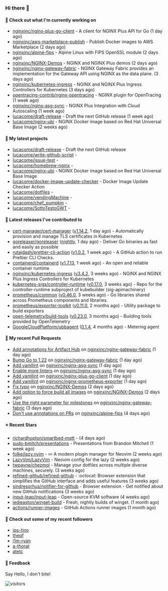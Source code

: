### Hi there 👋

#### 👷 Check out what I'm currently working on

- [nginxinc/nginx-plus-go-client](https://github.com/nginxinc/nginx-plus-go-client) - A client for NGINX Plus API for Go (1 day ago)
- [nginxinc/aws-marketplace-publish](https://github.com/nginxinc/aws-marketplace-publish) - Publish Docker images to AWS Marketplace (2 days ago)
- [nginxinc/alpine-fips](https://github.com/nginxinc/alpine-fips) - Alpine Linux with FIPS OpenSSL module (2 days ago)
- [nginxinc/NGINX-Demos](https://github.com/nginxinc/NGINX-Demos) - NGINX and NGINX Plus demos (2 days ago)
- [nginxinc/nginx-gateway-fabric](https://github.com/nginxinc/nginx-gateway-fabric) - NGINX Gateway Fabric provides an implementation for the Gateway API using NGINX as the data plane. (3 days ago)
- [nginxinc/kubernetes-ingress](https://github.com/nginxinc/kubernetes-ingress) - NGINX and  NGINX Plus Ingress Controllers for Kubernetes (3 days ago)
- [opentracing-contrib/nginx-opentracing](https://github.com/opentracing-contrib/nginx-opentracing) - NGINX plugin for OpenTracing (1 week ago)
- [nginxinc/nginx-asg-sync](https://github.com/nginxinc/nginx-asg-sync) - NGINX Plus Integration with Cloud Autoscaling  (1 week ago)
- [lucacome/draft-release](https://github.com/lucacome/draft-release) - Draft the next GitHub release (1 week ago)
- [lucacome/nginx-ubi](https://github.com/lucacome/nginx-ubi) - NGINX Docker image based on Red Hat Universal Base Image (2 weeks ago)

#### 🌱 My latest projects

- [lucacome/draft-release](https://github.com/lucacome/draft-release) - Draft the next GitHub release
- [lucacome/write-github-script](https://github.com/lucacome/write-github-script) - 
- [lucacome/issue-test](https://github.com/lucacome/issue-test) - 
- [lucacome/homebrew-nginx](https://github.com/lucacome/homebrew-nginx) - 
- [lucacome/nginx-ubi](https://github.com/lucacome/nginx-ubi) - NGINX Docker image based on Red Hat Universal Base Image
- [lucacome/docker-image-update-checker](https://github.com/lucacome/docker-image-update-checker) - Docker Image Update Checker Action
- [lucacome/dotfiles](https://github.com/lucacome/dotfiles) - 
- [lucacome/vendingMachine](https://github.com/lucacome/vendingMachine) - 
- [lucacome/chef_pumpkin](https://github.com/lucacome/chef_pumpkin) - 
- [lucacome/SottoTestoGWT](https://github.com/lucacome/SottoTestoGWT) - 

#### 🔭 Latest releases I've contributed to

- [cert-manager/cert-manager](https://github.com/cert-manager/cert-manager) ([v1.14.2](https://github.com/cert-manager/cert-manager/releases/tag/v1.14.2), 1 day ago) - Automatically provision and manage TLS certificates in Kubernetes
- [goreleaser/goreleaser](https://github.com/goreleaser/goreleaser) ([nightly](https://github.com/goreleaser/goreleaser/releases/tag/nightly), 1 day ago) - Deliver Go binaries as fast and easily as possible
- [rutajdash/prettier-cli-action](https://github.com/rutajdash/prettier-cli-action) ([v1.0.2](https://github.com/rutajdash/prettier-cli-action/releases/tag/v1.0.2), 1 week ago) - A GitHub action to run Prettier CLI Checks.
- [containerd/containerd](https://github.com/containerd/containerd) ([v1.7.13](https://github.com/containerd/containerd/releases/tag/v1.7.13), 1 week ago) - An open and reliable container runtime
- [nginxinc/kubernetes-ingress](https://github.com/nginxinc/kubernetes-ingress) ([v3.4.2](https://github.com/nginxinc/kubernetes-ingress/releases/tag/v3.4.2), 3 weeks ago) - NGINX and  NGINX Plus Ingress Controllers for Kubernetes
- [kubernetes-sigs/controller-runtime](https://github.com/kubernetes-sigs/controller-runtime) ([v0.17.0](https://github.com/kubernetes-sigs/controller-runtime/releases/tag/v0.17.0), 3 weeks ago) - Repo for the controller-runtime subproject of kubebuilder (sig-apimachinery)
- [prometheus/common](https://github.com/prometheus/common) ([v0.46.0](https://github.com/prometheus/common/releases/tag/v0.46.0), 3 weeks ago) - Go libraries shared across Prometheus components and libraries.
- [prometheus/exporter-toolkit](https://github.com/prometheus/exporter-toolkit) ([v0.11.0](https://github.com/prometheus/exporter-toolkit/releases/tag/v0.11.0), 2 months ago) - Utility package to build exporters
- [open-telemetry/build-tools](https://github.com/open-telemetry/build-tools) ([v0.23.0](https://github.com/open-telemetry/build-tools/releases/tag/v0.23.0), 3 months ago) - Building tools provided by OpenTelemetry
- [GoogleCloudPlatform/ubbagent](https://github.com/GoogleCloudPlatform/ubbagent) ([0.1.4](https://github.com/GoogleCloudPlatform/ubbagent/releases/tag/0.1.4), 4 months ago) - Metering agent

#### 🔨 My recent Pull Requests

- [Add annotations for Artifact Hub](https://github.com/nginxinc/nginx-gateway-fabric/pull/1554) on [nginxinc/nginx-gateway-fabric](https://github.com/nginxinc/nginx-gateway-fabric) (1 day ago)
- [Bump Go to 1.22](https://github.com/nginxinc/nginx-gateway-fabric/pull/1553) on [nginxinc/nginx-gateway-fabric](https://github.com/nginxinc/nginx-gateway-fabric) (1 day ago)
- [Add yamllint](https://github.com/nginxinc/nginx-asg-sync/pull/521) on [nginxinc/nginx-asg-sync](https://github.com/nginxinc/nginx-asg-sync) (1 day ago)
- [Enable more linters](https://github.com/nginxinc/nginx-asg-sync/pull/520) on [nginxinc/nginx-asg-sync](https://github.com/nginxinc/nginx-asg-sync) (1 day ago)
- [Add yamllint](https://github.com/nginxinc/nginx-plus-go-client/pull/223) on [nginxinc/nginx-plus-go-client](https://github.com/nginxinc/nginx-plus-go-client) (1 day ago)
- [Add yamllint](https://github.com/nginxinc/nginx-prometheus-exporter/pull/630) on [nginxinc/nginx-prometheus-exporter](https://github.com/nginxinc/nginx-prometheus-exporter) (1 day ago)
- [Fix typo](https://github.com/nginxinc/NGINX-Demos/pull/135) on [nginxinc/NGINX-Demos](https://github.com/nginxinc/NGINX-Demos) (2 days ago)
- [Add option to force build all images](https://github.com/nginxinc/NGINX-Demos/pull/134) on [nginxinc/NGINX-Demos](https://github.com/nginxinc/NGINX-Demos) (2 days ago)
- [Use the right parameter for milestones](https://github.com/nginxinc/nginx-gateway-fabric/pull/1542) on [nginxinc/nginx-gateway-fabric](https://github.com/nginxinc/nginx-gateway-fabric) (3 days ago)
- [Don&#39;t use annotations on PRs](https://github.com/nginxinc/alpine-fips/pull/38) on [nginxinc/alpine-fips](https://github.com/nginxinc/alpine-fips) (4 days ago)

#### ⭐ Recent Stars

- [richardhopton/smartbed-mqtt](https://github.com/richardhopton/smartbed-mqtt) -  (4 days ago)
- [sudo-bmitch/presentations](https://github.com/sudo-bmitch/presentations) - Presentations from Brandon Mitchell (1 week ago)
- [folke/lazy.nvim](https://github.com/folke/lazy.nvim) - 💤 A modern plugin manager for Neovim (2 weeks ago)
- [LazyVim/LazyVim](https://github.com/LazyVim/LazyVim) - Neovim config for the lazy (2 weeks ago)
- [twpayne/chezmoi](https://github.com/twpayne/chezmoi) - Manage your dotfiles across multiple diverse machines, securely. (3 weeks ago)
- [refined-github/refined-github](https://github.com/refined-github/refined-github) - :octocat: Browser extension that simplifies the GitHub interface and adds useful features (3 weeks ago)
- [sindresorhus/notifier-for-github](https://github.com/sindresorhus/notifier-for-github) - Browser extension - Get notified about new GitHub notifications (3 weeks ago)
- [input-leap/input-leap](https://github.com/input-leap/input-leap) - Open-source KVM software (4 weeks ago)
- [jedieaston/winget-build](https://github.com/jedieaston/winget-build) - Fresh, nightly builds of winget. (1 month ago)
- [actions/runner-images](https://github.com/actions/runner-images) - GitHub Actions runner images (1 month ago)

#### 👯 Check out some of my recent followers

- [jps-hiro](https://github.com/jps-hiro)
- [theqf](https://github.com/theqf)
- [j1m-ryan](https://github.com/j1m-ryan)
- [a-thorat](https://github.com/a-thorat)
- [atetc](https://github.com/atetc)

#### 💬 Feedback

Say Hello, I don't bite!

![visitors](https://visitor-badge.laobi.icu/badge?page_id=lucacome.visitor-badge)
#
